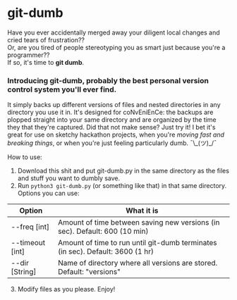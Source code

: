 # git-dumb

Have you ever accidentally merged away your diligent local changes and cried tears of frustration??  
Or, are you tired of people stereotyping you as smart just because you're a programmer??  
If so, it's time to **git dumb**.

### Introducing git-dumb, probably the best personal version control system you'll ever find.

It simply backs up different versions of files and nested directories in any directory you use it in. It's designed for coNvEniEnCe: the backups are plopped straight into your same directory and are organized by the time they that they're captured. Did that not make sense? Just try it! I bet it's great for use on sketchy hackathon projects, when you're _moving fast and breaking things_, or when you're just feeling particularly dumb. ¯\\\_(ツ)\_/¯

How to use:

1.  Download this shit and put git-dumb.py in the same directory as the files and stuff you want to dumbly save.
2.  Run `python3 git-dumb.py` (or something like that) in that same directory.
    Options you can use:

| Option          | What it is                                                                     |
| --------------- | ------------------------------------------------------------------------------ |
| --freq [int]    | Amount of time between saving new versions (in sec). Default: 600 (10 min)     |
| --timeout [int] | Amount of time to run until git-dumb terminates (in sec). Default: 3600 (1 hr) |
| --dir [String]  | Name of directory where all versions are stored. Default: "versions"           |

3.  Modify files as you please. Enjoy!
